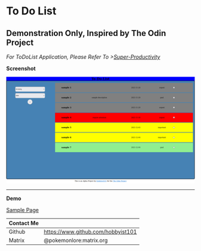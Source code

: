 # To Do List 
## Demonstration Only, Inspired by The Odin Project
*For ToDoList Application, Please Refer To >[Super-Productivity](https://github.com/johannesjo/super-productivity)*

**Screenshot**

![Screeenshot Of To Do List](./src/Screenshot_Sample.png)

---
**Demo**

[Sample Page](https://hobbyist101.github.io/ToDoList/ "Github Page")

|Contact Me |                                    |
|-----------|------------------------------------|
| Github    | https://www.github.com/hobbyist101 |
| Matrix    | @pokemonlore:matrix.org            |